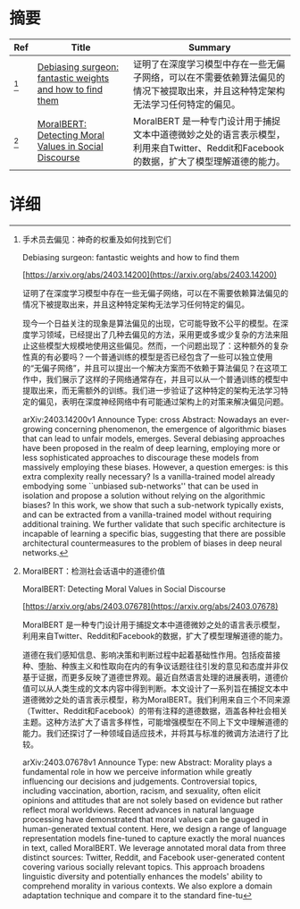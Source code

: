 # 摘要

| Ref | Title | Summary |
| --- | --- | --- |
| [^1] | [Debiasing surgeon: fantastic weights and how to find them](https://arxiv.org/abs/2403.14200) | 证明了在深度学习模型中存在一些无偏子网络，可以在不需要依赖算法偏见的情况下被提取出来，并且这种特定架构无法学习任何特定的偏见。 |
| [^2] | [MoralBERT: Detecting Moral Values in Social Discourse](https://arxiv.org/abs/2403.07678) | MoralBERT 是一种专门设计用于捕捉文本中道德微妙之处的语言表示模型，利用来自Twitter、Reddit和Facebook的数据，扩大了模型理解道德的能力。 |

# 详细

[^1]: 手术员去偏见：神奇的权重及如何找到它们

    Debiasing surgeon: fantastic weights and how to find them

    [https://arxiv.org/abs/2403.14200](https://arxiv.org/abs/2403.14200)

    证明了在深度学习模型中存在一些无偏子网络，可以在不需要依赖算法偏见的情况下被提取出来，并且这种特定架构无法学习任何特定的偏见。

    

    现今一个日益关注的现象是算法偏见的出现，它可能导致不公平的模型。在深度学习领域，已经提出了几种去偏见的方法，采用更或多或少复杂的方法来阻止这些模型大规模地使用这些偏见。然而，一个问题出现了：这种额外的复杂性真的有必要吗？一个普通训练的模型是否已经包含了一些可以独立使用的“无偏子网络”，并且可以提出一个解决方案而不依赖于算法偏见？在这项工作中，我们展示了这样的子网络通常存在，并且可以从一个普通训练的模型中提取出来，而无需额外的训练。我们进一步验证了这种特定的架构无法学习特定的偏见，表明在深度神经网络中有可能通过架构上的对策来解决偏见问题。

    arXiv:2403.14200v1 Announce Type: cross  Abstract: Nowadays an ever-growing concerning phenomenon, the emergence of algorithmic biases that can lead to unfair models, emerges. Several debiasing approaches have been proposed in the realm of deep learning, employing more or less sophisticated approaches to discourage these models from massively employing these biases. However, a question emerges: is this extra complexity really necessary? Is a vanilla-trained model already embodying some ``unbiased sub-networks'' that can be used in isolation and propose a solution without relying on the algorithmic biases? In this work, we show that such a sub-network typically exists, and can be extracted from a vanilla-trained model without requiring additional training. We further validate that such specific architecture is incapable of learning a specific bias, suggesting that there are possible architectural countermeasures to the problem of biases in deep neural networks.
    
[^2]: MoralBERT：检测社会话语中的道德价值

    MoralBERT: Detecting Moral Values in Social Discourse

    [https://arxiv.org/abs/2403.07678](https://arxiv.org/abs/2403.07678)

    MoralBERT 是一种专门设计用于捕捉文本中道德微妙之处的语言表示模型，利用来自Twitter、Reddit和Facebook的数据，扩大了模型理解道德的能力。

    

    道德在我们感知信息、影响决策和判断过程中起着基础性作用。包括疫苗接种、堕胎、种族主义和性取向在内的有争议话题往往引发的意见和态度并非仅基于证据，而更多反映了道德世界观。最近自然语言处理的进展表明，道德价值可以从人类生成的文本内容中得到判断。本文设计了一系列旨在捕捉文本中道德微妙之处的语言表示模型，称为MoralBERT。我们利用来自三个不同来源（Twitter、Reddit和Facebook）的带有注释的道德数据，涵盖各种社会相关主题。这种方法扩大了语言多样性，可能增强模型在不同上下文中理解道德的能力。我们还探讨了一种领域自适应技术，并将其与标准的微调方法进行了比较。

    arXiv:2403.07678v1 Announce Type: new  Abstract: Morality plays a fundamental role in how we perceive information while greatly influencing our decisions and judgements. Controversial topics, including vaccination, abortion, racism, and sexuality, often elicit opinions and attitudes that are not solely based on evidence but rather reflect moral worldviews. Recent advances in natural language processing have demonstrated that moral values can be gauged in human-generated textual content. Here, we design a range of language representation models fine-tuned to capture exactly the moral nuances in text, called MoralBERT. We leverage annotated moral data from three distinct sources: Twitter, Reddit, and Facebook user-generated content covering various socially relevant topics. This approach broadens linguistic diversity and potentially enhances the models' ability to comprehend morality in various contexts. We also explore a domain adaptation technique and compare it to the standard fine-tu
    

